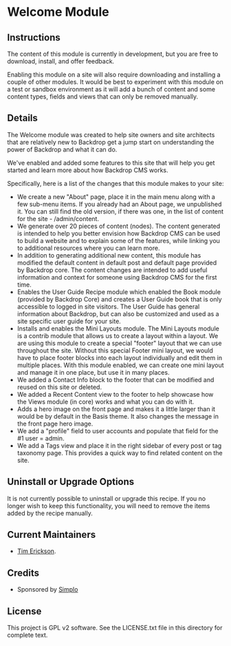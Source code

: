 # Welcome Module

## Instructions

The content of this module is currently in development, but you are free to download, install, and offer feedback. 

Enabling this module on a site will also require downloading and installing a couple of other modules. It would be best to experiment with this module on a test or sandbox environment as it will add a bunch of content and some content types, fields and views that can only be removed manually.

## Details

The Welcome module was created to help site owners and site architects that are relatively new to Backdrop get a jump start on understanding the power of Backdrop and what it can do. 

We've enabled and added some features to this site that will help you get started and learn more about how Backdrop CMS works. 

Specifically, here is a list of the changes that this module makes to your site:

- We create a new "About" page, place it in the main menu along with a few sub-menu items. If you already had an About page, we unpublished it. You can still find the old version, if there was one, in the list of content for the site - /admin/content.
- We generate over 20 pieces of content (nodes). The content generated is intended to help you better envision how Backdrop CMS can be used to build a website and to explain some of the features, while linking you to additional resources where you can learn more.
- In addition to generating additional new content, this module has modified the default content in default post and default page provided by Backdrop core. The content changes are intended to add useful information and context for someone using Backdrop CMS for the first time. 
- Enables the User Guide Recipe module which enabled the Book module (provided by Backdrop Core) and creates a User Guide book that is only accessible to logged in site visitors. The User Guide has general information about Backdrop, but can also be customized and used as a site specific user guide for your site. 
- Installs and enables the Mini Layouts module. The Mini Layouts module is a contrib module that allows us to create a layout within a layout. We are using this module to create a special "footer" layout that we can use throughout the site. Without this special Footer mini layout, we would have to place footer blocks into each layout individually and edit them in multiple places. With this module enabled, we can create one mini layout and manage it in one place, but use it in many places. 
- We added a Contact Info block to the footer that can be modified and reused on this site or deleted. 
- We added a Recent Content view to the footer to help showcase how the Views module (in core) works and what you can do with it.
- Adds a hero image on the front page and makes it a little larger than it would be by default in the Basis theme. It also changes the message in the front page hero image. 
- We add a "profile" field to user accounts and populate that field for the #1 user = admin. 
- We add a Tags view and place it in the right sidebar of every post or tag taxonomy page. This provides a quick way to find related content on the site.

Uninstall or Upgrade Options
----------------------------

It is not currently possible to uninstall or upgrade this recipe.
If you no longer wish to keep this functionality, you will need 
to remove the items added by the recipe manually.


Current Maintainers
-------------------

- [Tim Erickson](https://github.com/stpaultim).

Credits
-------

- Sponsored by [Simplo](https://www.simplo.site)

License
-------

This project is GPL v2 software. 
See the LICENSE.txt file in this directory for complete text.
